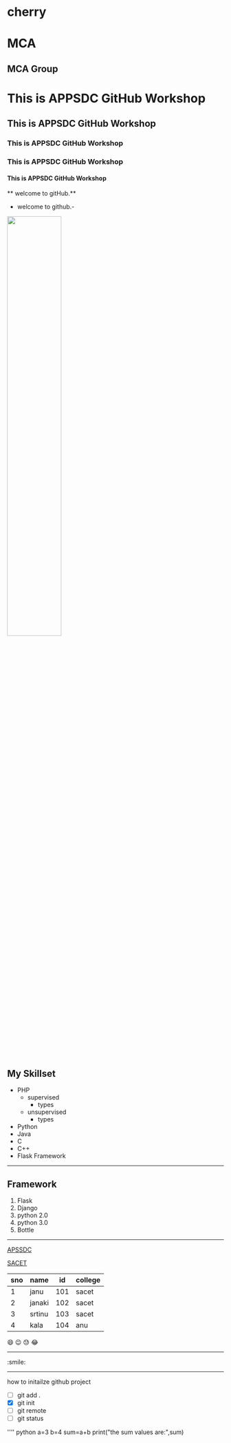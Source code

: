 # cherry

MCA
=======

MCA Group
---------
#  This is APPSDC GitHub Workshop
##  This is APPSDC GitHub Workshop
### This is APPSDC GitHub Workshop
### This is APPSDC GitHub Workshop 
#### This is APPSDC GitHub Workshop
** welcome to gitHub.**
- welcome to github.-
<img src='https://m.economictimes.com/thumb/msid-77980445,width-1200,height-900,resizemode-4,imgsize-101503/sbi-agencies.jpg' width=50% height=50%>

 ## My Skillset
 - PHP
   - supervised
      - types
   - unsupervised
     - types
 - Python
 - Java
 - C
 - C++
 - Flask Framework

____

## Framework
1. Flask
2. Django
3. python 2.0
4. python 3.0
5. Bottle
____

[APSSDC](https://apssdc.in)

[SACET](http://sacet.ac.in)

sno | name | id | college
----|------|-----|-------
1 | janu | 101 | sacet
2 | janaki | 102 | sacet
3 | srtinu | 103 | sacet
4 | kala | 104 |anu

:smile:
:wink:
:sweat:
:joy:
<hr>
:smile:
<hr>


how to initailze github project
- [ ] git add .
- [x] git init
- [ ] git remote
- [ ] git status

'''' python
a=3
b=4
sum=a+b
 print("the sum values are:",sum)
